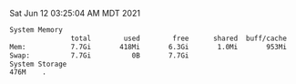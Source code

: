 Sat Jun 12 03:25:04 AM MDT 2021
```bash
System Memory
               total        used        free      shared  buff/cache   available
Mem:           7.7Gi       418Mi       6.3Gi       1.0Mi       953Mi       7.0Gi
Swap:          7.7Gi          0B       7.7Gi
System Storage
476M	.
```
